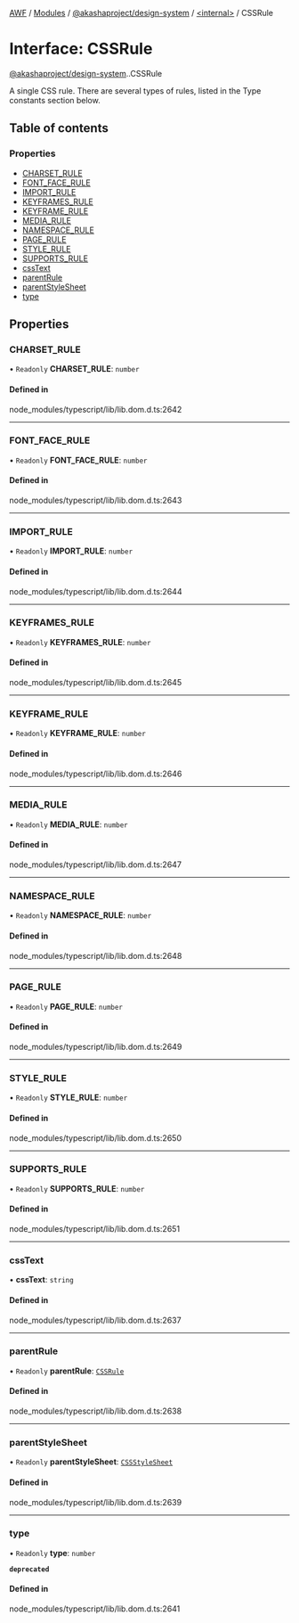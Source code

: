 [AWF](../README.md) / [Modules](../modules.md) / [@akashaproject/design-system](../modules/akashaproject_design_system.md) / [<internal\>](../modules/akashaproject_design_system._internal_.md) / CSSRule

# Interface: CSSRule

[@akashaproject/design-system](../modules/akashaproject_design_system.md).[<internal>](../modules/akashaproject_design_system._internal_.md).CSSRule

A single CSS rule. There are several types of rules, listed in the Type constants section below.

## Table of contents

### Properties

- [CHARSET\_RULE](akashaproject_design_system._internal_.CSSRule.md#charset_rule)
- [FONT\_FACE\_RULE](akashaproject_design_system._internal_.CSSRule.md#font_face_rule)
- [IMPORT\_RULE](akashaproject_design_system._internal_.CSSRule.md#import_rule)
- [KEYFRAMES\_RULE](akashaproject_design_system._internal_.CSSRule.md#keyframes_rule)
- [KEYFRAME\_RULE](akashaproject_design_system._internal_.CSSRule.md#keyframe_rule)
- [MEDIA\_RULE](akashaproject_design_system._internal_.CSSRule.md#media_rule)
- [NAMESPACE\_RULE](akashaproject_design_system._internal_.CSSRule.md#namespace_rule)
- [PAGE\_RULE](akashaproject_design_system._internal_.CSSRule.md#page_rule)
- [STYLE\_RULE](akashaproject_design_system._internal_.CSSRule.md#style_rule)
- [SUPPORTS\_RULE](akashaproject_design_system._internal_.CSSRule.md#supports_rule)
- [cssText](akashaproject_design_system._internal_.CSSRule.md#csstext)
- [parentRule](akashaproject_design_system._internal_.CSSRule.md#parentrule)
- [parentStyleSheet](akashaproject_design_system._internal_.CSSRule.md#parentstylesheet)
- [type](akashaproject_design_system._internal_.CSSRule.md#type)

## Properties

### CHARSET\_RULE

• `Readonly` **CHARSET\_RULE**: `number`

#### Defined in

node_modules/typescript/lib/lib.dom.d.ts:2642

___

### FONT\_FACE\_RULE

• `Readonly` **FONT\_FACE\_RULE**: `number`

#### Defined in

node_modules/typescript/lib/lib.dom.d.ts:2643

___

### IMPORT\_RULE

• `Readonly` **IMPORT\_RULE**: `number`

#### Defined in

node_modules/typescript/lib/lib.dom.d.ts:2644

___

### KEYFRAMES\_RULE

• `Readonly` **KEYFRAMES\_RULE**: `number`

#### Defined in

node_modules/typescript/lib/lib.dom.d.ts:2645

___

### KEYFRAME\_RULE

• `Readonly` **KEYFRAME\_RULE**: `number`

#### Defined in

node_modules/typescript/lib/lib.dom.d.ts:2646

___

### MEDIA\_RULE

• `Readonly` **MEDIA\_RULE**: `number`

#### Defined in

node_modules/typescript/lib/lib.dom.d.ts:2647

___

### NAMESPACE\_RULE

• `Readonly` **NAMESPACE\_RULE**: `number`

#### Defined in

node_modules/typescript/lib/lib.dom.d.ts:2648

___

### PAGE\_RULE

• `Readonly` **PAGE\_RULE**: `number`

#### Defined in

node_modules/typescript/lib/lib.dom.d.ts:2649

___

### STYLE\_RULE

• `Readonly` **STYLE\_RULE**: `number`

#### Defined in

node_modules/typescript/lib/lib.dom.d.ts:2650

___

### SUPPORTS\_RULE

• `Readonly` **SUPPORTS\_RULE**: `number`

#### Defined in

node_modules/typescript/lib/lib.dom.d.ts:2651

___

### cssText

• **cssText**: `string`

#### Defined in

node_modules/typescript/lib/lib.dom.d.ts:2637

___

### parentRule

• `Readonly` **parentRule**: [`CSSRule`](../modules/akashaproject_design_system._internal_.md#cssrule)

#### Defined in

node_modules/typescript/lib/lib.dom.d.ts:2638

___

### parentStyleSheet

• `Readonly` **parentStyleSheet**: [`CSSStyleSheet`](../modules/akashaproject_design_system._internal_.md#cssstylesheet)

#### Defined in

node_modules/typescript/lib/lib.dom.d.ts:2639

___

### type

• `Readonly` **type**: `number`

**`deprecated`**

#### Defined in

node_modules/typescript/lib/lib.dom.d.ts:2641
